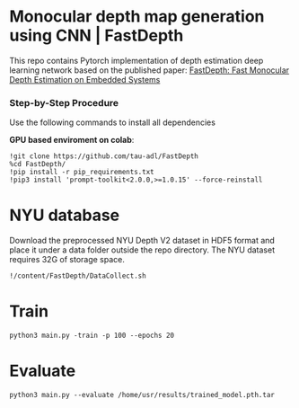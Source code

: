 # Monocular depth map generation using CNN | FastDepth
This repo contains Pytorch implementation of depth estimation deep learning network based on the published paper: [FastDepth: Fast Monocular Depth Estimation on Embedded Systems](https://arxiv.org/pdf/1903.03273.pdf)

### Step-by-Step Procedure
Use the following commands to install all dependencies

**GPU based enviroment on colab**:
```
!git clone https://github.com/tau-adl/FastDepth
%cd FastDepth/
!pip install -r pip_requirements.txt
!pip3 install 'prompt-toolkit<2.0.0,>=1.0.15' --force-reinstall

```

# NYU database
Download the preprocessed NYU Depth V2 dataset in HDF5 format and place it under a data folder outside the repo directory. The NYU dataset requires 32G of storage space.
 ```
!/content/FastDepth/DataCollect.sh
```
# Train
```
python3 main.py -train -p 100 --epochs 20
```
# Evaluate
```
python3 main.py --evaluate /home/usr/results/trained_model.pth.tar
```
